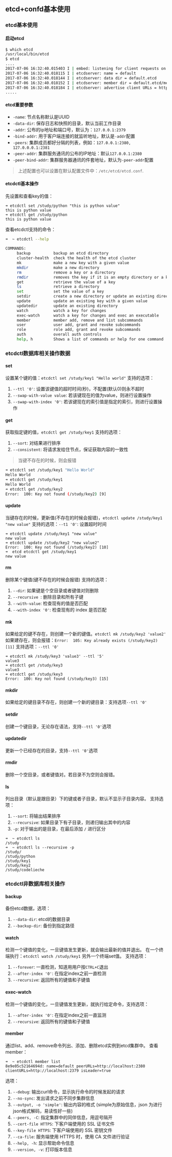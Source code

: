 ## etcd+confd基本使用

### etcd基本使用

#### 启动etcd

```bash
$ which etcd
/usr/local/bin/etcd
$ etcd
....
2017-07-06 16:32:40.015403 I | embed: listening for client requests on localhost:2379
2017-07-06 16:32:40.018115 I | etcdserver: name = default
2017-07-06 16:32:40.018144 I | etcdserver: data dir = default.etcd
2017-07-06 16:32:40.018152 I | etcdserver: member dir = default.etcd/member
2017-07-06 16:32:40.018184 I | etcdserver: advertise client URLs = http://localhost:2379
.....
```

#### etcd重要参数
- `-name`: 节点名称默认是UUID
- `-data-dir`: 保存日志和快照的目录，默认当前工作目录
- `-addr`: 公布的ip地址和端口号，默认为：`127.0.0.1:2379`
- `-bind-addr`: 用于客户端连接的就监听地址，默认是`-addr`配置
- `-peers`: 集群成员都好分隔的列表，例如：`127.0.0.1:2380, 127.0.0.0.1:2381`
- `-peer-addr`: 集群服务通讯的公布的IP地址：默认`127.0.0.1:2380`
- `-peer-bind-addr`: 集群服务器通讯的件套地址，默认为`-peer-addr`配置

> 上述配置也可以设置在默认配置文件中：`/etc/etcd/etcd.conf`.

#### etcdctl基本操作
先设置和查看key的值：
```
➜ etcdctl set /study/python "this is python value"
this is python value
➜ etcdctl get /study/python                    
this is python value
```

查看etcdctl支持的命令：

```bash
➜  ~ etcdctl --help
 
COMMANDS:
     backup          backup an etcd directory
     cluster-health  check the health of the etcd cluster
     mk              make a new key with a given value
     mkdir           make a new directory
     rm              remove a key or a directory
     rmdir           removes the key if it is an empty directory or a key-value pair
     get             retrieve the value of a key
     ls              retrieve a directory
     set             set the value of a key
     setdir          create a new directory or update an existing directory TTL
     update          update an existing key with a given value
     updatedir       update an existing directory
     watch           watch a key for changes
     exec-watch      watch a key for changes and exec an executable
     member          member add, remove and list subcommands
     user            user add, grant and revoke subcommands
     role            role add, grant and revoke subcommands
     auth            overall auth controls
     help, h         Shows a list of commands or help for one command
```

### etcdctl数据库相关操作数据
#### set
设置某个键的值：`etcdctl set /study/key1 "Hello world"`
支持的选项：
1. `--ttl '0'`: 设置该键值的超时时间(秒)，不配置(默认0)则永不超时
2. `--swap-with-value value`: 若该键现在的值为value，则进行设置操作
3. `--swap-with-index '0'`: 若该键现在的索引值是指定的索引，则进行设置操作
     
#### get
获取指定键的值，`etcdctl get /study/key1`
支持的选项：
1. `--sort`: 对结果进行排序
2. `--consistent`: 将请求发给住节点，保证获取内容的一致性
     
> 当键不存在的时候，则会报错
     
```bash
➜ etcdctl set /study/key1 "Hello World"
Hello World
➜ etcdctl get /study/key1              
Hello World
➜ etcdctl get /study/key2
Error:  100: Key not found (/study/key2) [9]
```

#### update
当键存在的时候，更新值(不存在的时候会报错)，`etcdctl update /study/key1 "new value"`
支持的选项：`--t1 '0'`: 设置超时时间

```
➜ etcdctl update /study/key1 "new value"
new value
➜ etcdctl update /study/key2 "new value2"
Error:  100: Key not found (/study/key2) [10]
➜  etcd etcdctl get /study/key1           
new value
```

#### rm
删除某个键值(键不存在的时候会报错)
支持的选项：
1. `--dir`: 如果键是个空目录或者键值对则删除
2. `--recursive `: 删除目录和所有子键
3. `--with-value`: 检查现有的值是否匹配
4. `--with-index '0'`: 检查现有的 index 是否匹配

#### mk
如果给定的键不存在，则创建一个新的键值。`etcdctl mk /study/key2 'value2'`
如果建存在，则会报错：`Error:  105: Key already exists (/study/key2) [11]`
支持选项：`--ttl '0'`

```
➜ etcdctl mk /study/key3 'value3' --ttl '5' 
value3
➜ etcdctl get /study/key3                  
value3
➜ etcdctl get /study/key3                  
Error:  100: Key not found (/study/key3) [15]
```

#### mkdir
如果给定的键目录不存在，则创建一个新的键目录：支持选项`--ttl '0'`

#### setdir
创建一个键目录，无论存在语法，支持`--ttl '0'`选项

#### updatedir
更新一个已经存在的目录，支持`--ttl '0'`选项

#### rmdir
删除一个空目录，或者键值对。若目录不为空则会报错。

#### ls
列出目录（默认是跟目录）下的键或者子目录，默认不显示子目录内容。
支持选项：
1. `--sort`: 将输出结果排序
2. `--recursive`: 如果目录下有子目录，则递归输出其中的内容
3. `-p`: 对于输出的是目录，在最后添加 `/` 进行区分

```
➜  ~ etcdctl ls
/study
➜  ~ etcdctl ls --recursive -p
/study/
/study/python
/study/key1
/study/key2
/study/codelieche
```

### etcdctl非数据库相关操作
#### backup
备份etcd数据，选项：
1. `--data-dir`: etcd的数据目录
2. `--backup-dir`: 备份到指定路径

#### watch
检测一个键值的变化，一旦键值发生更新，就会输出最新的值并退出。
在一个终端执行：`etcdctl watch /study/key1` 另外一个终端set值。
支持选项：
1. `--forever`: 一直检测，知道用用户按`CTRL+C`退出
2. `--after-index '0'`: 在指定index之前一直检测
3. `--recursive`: 返回所有的键值和子键值

#### exec-watch
检测一个键值的变化，一旦键值发生更新，就执行给定命令，支持选项：
1. `--after-index '0'`: 在指定index之前一直监测
2. `--recursive`: 返回所有的键值和子键值

#### member
通过list、add、remove命令列出、添加、删除etcd实例到etcd集群中。
查看member：
```
➜  ~ etcdctl member list
8e9e05c52164694d: name=default peerURLs=http://localhost:2380 clientURLs=http://localhost:2379 isLeader=true
```
选项：
1. `--debug`: 输出curl命令，显示执行命令的时候发起的请求
2. `--no-sync`: 发出请求之前不同步集群信息
3. `--output, -o 'simple'`: 输出内容的格式 (simple为原始信息，json 为进行json格式解码，易读性好一些)
4. `--peers, -C`: 指定集群中的同伴信息，用逗号隔开
5. `--cert-file HTTPS`: 下客户端使用的 SSL 证书文件
6. `--key-file HTTPS`: 下客户端使用的 SSL 密钥文件
7. `--ca-file`: 服务端使用 HTTPS 时，使用 CA 文件进行验证
8. `--help, -h`: 显示帮助命令信息
9. `--version, -v`: 打印版本信息


